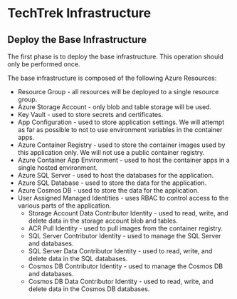 # TechTrek Infrastructure

## Deploy the Base Infrastructure

The first phase is to deploy the base infrastructure. This operation should only be performed once.

The base infrastructure is composed of the following Azure Resources:
- Resource Group - all resources will be deployed to a single resource group.
- Azure Storage Account - only blob and table storage will be used.
- Key Vault - used to store secrets and certificates.
- App Configuration - used to store application settings. We will attempt as far as possible to not to use environment variables in the container apps.
- Azure Container Registry - used to store the container images used by this application only. We will not use a public container registry.
- Azure Container App Environment - used to host the container apps in a single hosted environment.
- Azure SQL Server - used to host the databases for the application.
- Azure SQL Database - used to store the data for the application.
- Azure Cosmos DB - used to store the data for the application.
- User Assigned Managed Identities - uses RBAC to control access to the various parts of the application.
    - Storage Account Data Contributor Identity - used to read, write, and delete data in the storage account blob and tables.
    - ACR Pull Identity - used to pull images from the container registry.
    - SQL Server Contributor Identity - used to manage the SQL Server and databases.
    - SQL Server Data Contributor Identity - used to read, write, and delete data in the SQL databases.
    - Cosmos DB Contributor Identity - used to manage the Cosmos DB and databases.
    - Cosmos DB Data Contributor Identity - used to read, write, and delete data in the Cosmos DB databases.
